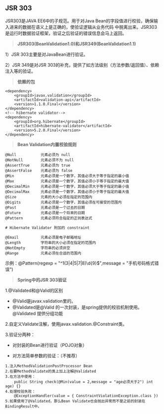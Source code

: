 ## JSR 303

JSR303是JAVA EE6中的子规范。用于对Java Bean的字段值进行校验，确保输入进来的数据在语义上是正确的，使验证逻辑从业务代码
中脱离出来。JSR303是运行时数据验证框架，验证之后验证的错误信息会马上返回。

> **JSR303(BeanValidation1.0)和JSR349(BeanValidation1.1)**

1）JSR 303主要是对JavaBean进行验证。

2）JSR 349是对JSR 303的补充，提供了如方法级别（方法参数/返回值）、依赖注入等的验证。

> **依赖的包**

```
<dependency>
    <groupId>javax.validation</groupId>
    <artifactId>validation-api</artifactId>
    <version>1.1.0.Final</version>
</dependency>
<!-- hibernate validator-->
<dependency>
    <groupId>org.hibernate</groupId>
    <artifactId>hibernate-validator</artifactId>
    <version>5.2.0.Final</version>
</dependency>
```

> **Bean Validation内置校验规则**

```
@Null	        元素必须为 null
@NotNull	    元素必须不为 null
@AssertTrue	    元素必须为 true
@AssertFalse	元素必须为 false
@Min            元素必须是一个数字，其值必须大于等于指定的最小值
@Max            元素必须是一个数字，其值必须小于等于指定的最大值
@DecimalMin 	元素必须是一个数字，其值必须大于等于指定的最小值
@DecimalMax     元素必须是一个数字，其值必须小于等于指定的最大值
@Size           元素的大小必须在指定的范围内
@Digits	        元素必须是一个数字，其值必须在可接受的范围内
@Past	        元素必须是一个过去的日期
@Future	        元素必须是一个将来的日期
@Pattern	    元素必须符合指定的正则表达式

# Hibernate Validator 附加的 constraint

@Email	        元素必须是电子邮箱地址
@Length	        字符串的大小必须在指定的范围内
@NotEmpty	    字符串的必须非空
@Range	        元素必须在合适的范围内
```

示例：@Pattern(regexp = "^1(3|4|5|7|8)\\d{9}$",message = "手机号码格式错误")


> **Spring中的JSR 303验证**

1.@Validated和@Valid的区别

- @Valid是javax.validation里的。
- @Validated是@Valid 的一次封装，是spring提供的校验机制使用。@Validated 提供分组功能

2.自定义Validate注解，使用javax.validation.@Constraint类。

3.验证分两种：
  
- 对封装的Bean进行验证（POJO对象）

- 对方法简单参数的验证：（不推荐）

```
1.注入MethodValidationPostProcessor Bean
2.在要MethodValidate的类上加上注解@Validated
3.在方法中使用：
    public String check(@Min(value = 2,message = "age必须大于2") int age) {}
4.处理校验失败：
    @ExceptionHandler(value = { ConstraintViolationException.class })
5.如果使用了@Validated，那么Bean Validate也会抛出异常而不是之前的封装在BindingResult中。
```